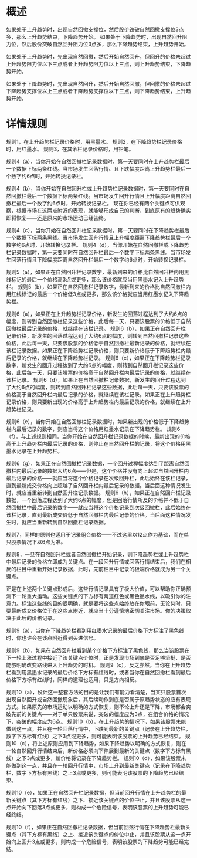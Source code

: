 # 概述
如果处于上升趋势时，出现自然回撤支撑位，然后股价跌破自然回撤支撑位3点多，那么上升趋势结束，下降趋势开始。
如果处于下降趋势时，出现自然回升阻力位，然后股价突破自然回升阻力位3点多，那么下降趋势结束，上升趋势开始。

如果处于上升趋势时，先出现自然回撤，然后开始自然回升，但回升的价格未超过上升趋势阻力位以下三点或者上升趋势阻力位以上三点，则上升趋势结束，下降趋势开始。

如果处于下降趋势时，先出现自然回升，然后开始自然回撤，但回撤的价格未超过下降趋势支撑位以上三点或者下降趋势支撑位以下三点，则下降趋势结束，上升趋势开始。

# 详情规则
规则1，在上升趋势栏记录价格时，用黑墨水。
规则2，在下降趋势栏记录价格时，用红墨水。
规则3，在其余栏记录价格时，用铅笔。

规则4（a），当你开始在自然回撤栏记录数据时，第一天要同时在上升趋势栏最后一个数据下标两条红线。当市场发生回落行情、且下跌幅度距离上升趋势栏最后一个数字约6点时，开始转换记录栏。

规则4（b），当你开始在自然回升栏或上升趋势栏记录数据时，第一天要同时在自然回撤栏最后一个数据下标两条红线。当市场发生回升行情且上升幅度距离自然回撤栏最后一个数字约6点时，开始转换记录栏。
  现在你已经有两个关键点可供观察，根据市场在这两点附近的表现，就能够形成自己的判断，到底原有的趋势确实即将恢复——还是原来的市场运动已经告终。

规则4（c），当你开始在自然回升栏记录数据时，第一天要同时在下降趋势栏最后一个数据下标两条黑线。当市场发生回升行情且上升幅度距离下降趋势栏最后一个数字约6点时，开始转换记录栏。
规则4（d），当你开始在自然回撤栏或下降趋势栏记录数据时，第一天要同时在自然回升栏最后一个数字下标两条黑线。当市场发生回落行情且下降幅度距离自然回升栏最后一个数字约6点时，开始转换记录栏。


规则5（a），如果正在自然回升栏记录数字，最新到来的价格比自然回升栏内用黑线标记的最后一个价格高3点或更多，那么该价格就应当用黑墨水记入上升趋势栏。
规则5（b），如果正在自然回撤栏记录数字，最新到来的价格比自然回撤栏内用红线标记的最后一个价格低3点或更多，那么该价格就应当用红墨水记入下降趋势栏。

规则6（a），如果正在上升趋势栏记录价格，新发生的回落过程达到了大约6点的幅度，则转到自然回撤栏记录这些价格，此后每一天，只要该股票的价格低于自然回撤栏最后记录的价格，就继续在该栏记录。
规则6（b），如果正在自然回升栏记录价格，新发生的回落过程达到了大约6点的幅度，则转到自然回撤栏记录这些价格，此后每一天，只要该股票的价格低于自然回撤栏最新记录的价格，就继续在该栏记录数据。如果正在下降趋势栏记录价格，则只要新价格低于下降趋势栏内最后记录的价格，就继续在下降趋势栏记录。
规则6（c），如果正在下降趋势栏记录数字，新发生的回升过程达到了大约6点的幅度，则转到自然回升栏记录这些价格，此后每一天，只要该股票的价格高于自然回升栏内最后记录的价格，就继续在该栏记录。
规则6（d），如果正在自然回撤栏记录数据，新发生的回升过程达到了大约6点的幅度，则转到自然回升栏记录这些数据，此后每一天，只要该股票的价格高于自然回升栏内最后记录的价格，就继续在该栏记录。如果正在上升趋势栏记录价格，则只要新出现的价格高于上升趋势栏内最后记录的价格，就继续在上升趋势栏记录。

规则6（e），当你开始在自然回撤栏记录数据时，如果新出现的价格低于下降趋势栏内最后记录的数字，则应当将这个价格用红墨水记录在下降趋势栏。
规则6（f），与上述规则相同，当你开始在自然回升栏记录数据的时候，最新出现的价格高于上升趋势栏内最后记录的价格，则停止在自然回升栏的记录，将这个价格用黑墨水记录在上升趋势栏。

规则6（g），如果正在自然回撤栏记录数据，一个回升过程幅度达到了距离自然回撤栏内最后记录的数据大约6点——但是，这个价格并没有向上超过自然回升栏内最后记录的价格——就应当将这个价格记录在次级回升栏，此后始终在该栏记录，直到最新成交价格向上超越了自然回升栏内最后记录的数据。当后面这种情况发生时，就应当重新转到自然回升栏记录数据。
规则6（h），如果正在自然回升栏记录数据，一个回落过程达到了大约6点的幅度，但是回落行情所及的价格并不低于自然回撤栏中最后记录的数字——就应当将这个价格记录到次级回撤栏，此后始终在该栏记录，直到最新成交价低于自然回撤栏内最后记录的价格。当后面这种情况发生时，就应当重新转到自然回撤栏记录数据。


规则7，同样的原则也适用于记录组合价格——不过这里以12点作为基础，而在单只股票情况下以6点为准。

规则8，一旦在自然回升栏或者自然回撤栏开始记录，则下降趋势栏或上升趋势栏中最后记录的价格立即成为关键点。在一段回升行情或回落行情结束后，我们在相反的栏目中重新开始记录数据，此时，先前栏目中记录的极端价格就成为另一个关键点。
   
   正是在上述两个关键点形成后，这些行情记录具有了极大价值，可以帮助你正确预测下一轮重大运动。这些关键点的下方标有两道红色或黑色墨水线，以吸引你的注意力。标注这些线的目的很明确，就是要将这些点始终放在你眼前，无论何时，只要最新成交价格位于在这些点附近，就应当十分谨慎地密切关注市场。你的决策取决于此后的价格记录。

规则9（a），当你在下降趋势栏看到用红墨水记录的最后价格下方标注了黑色线时，你也许会在该点附近得到买进信号。
   

规则9（b），如果在自然回升栏看到某个价格下方标注了黑色线，那么当该股票在下一轮上涨过程中接近了该关键点价位时，正是发现市场到底是否足够坚挺、是否能够明确改变路线进入上升趋势的时机。
规则9（c），反之亦然。当你在上升趋势栏看到用黑墨水记录的最后价格下方标有红线时，或者当你在自然回撤栏看到最后价格下方标有红线时，同样的道理也适用，只是方向相反。


规则10（a），设计这一整套方法的目的是让我们有能力看清楚，当某只股票首次出现自然回升或自然回撤现象后，其后续动作到底是否属于原趋势状态的应有表现方式。如果原先的市场运动以明确的方式恢复，则不论上升还是下降，市场都会突破先前的关键点——对于单只股票来说，突破的幅度应为3点，在组合价格的情况下，突破的幅度应为6点。
规则10（b），在上升趋势的情况下，如果该股票未能做到这一点，并且在一轮回落行情中，下跌到最新的关键点（记录在上升趋势栏，数字下方标有红线）之下3点或更多，则可能表明该股票的上升趋势已经结束。
规则10（c），将上述原则应用到下降趋势，如果下降趋势以明确的方式恢复，则在一轮自然回升行情结束后，新价格必须向下伸展到最新的关键点（数字下方标有黑线）之下3点或更多，新价格将记录在下降趋势栏。
规则10（d），如果该股票未能做到这一点，并且在一轮回升行情中，市场上升到最新关键点（记录在下降趋势栏，数字下方标有黑线）之上3点或更多，则可能表明该股票的下降趋势已经结束。

规则10（e），如果正在自然回升栏记录数据，但当前回升行情在上升趋势栏的最新关键点（其下方标有红线）之下、接近该关键点的价位中止，并且该股票从这一点开始向下回落3点或更多，则构成一个危险信号，表明该股票的上升趋势可能已经终结。

规则10（f），如果正在自然回撤栏记录数据，但当前回落行情在下降趋势栏最新关键点（其下方标有黑线）之上、接近该关键点的价位中止，并且该股票从这一点开始向上回升3点或更多，则构成一个危险信号，表明该股票的下降趋势可能已经完结。
